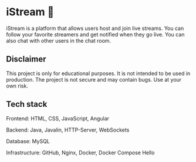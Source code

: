 # iStream 🚀

iStream is a platform that allows users host and join live streams. You can follow your favorite streamers and get notified when they go live. You can also chat with other users in the chat room.

## Disclaimer

This project is only for educational purposes. It is not intended to be used in production. The project is not secure and may contain bugs. Use at your own risk.

## Tech stack

Frontend: HTML, CSS, JavaScript, Angular

Backend: Java, Javalin, HTTP-Server, WebSockets

Database: MySQL

Infrastructure: GitHub, Nginx, Docker, Docker Compose
Hello